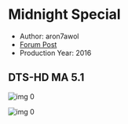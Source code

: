 # Midnight Special

* Author: aron7awol
* [Forum Post](https://www.avsforum.com/threads/bass-eq-for-filtered-movies.2995212/post-57694554)
* Production Year: 2016

## DTS-HD MA 5.1

![img 0](https://i.imgur.com/U09t0en.jpg)

![img 0](https://i.imgur.com/2DXfY60.jpg)


